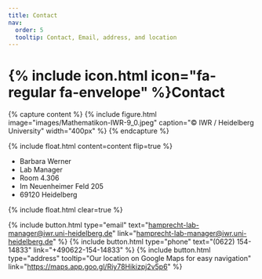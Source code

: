 ```yaml
---
title: Contact
nav:
  order: 5
  tooltip: Contact, Email, address, and location
---
```


# {% include icon.html icon="fa-regular fa-envelope" %}Contact



{% capture content %}
{%
  include figure.html
  image="images/Mathematikon-IWR-9_0.jpeg"
  caption="© IWR / Heidelberg University"
  width="400px"
%}
{% endcapture %}

{%
  include float.html
  content=content
  flip=true
%}

- Barbara Werner
- Lab Manager
- Room 4.306
- Im Neuenheimer Feld 205
- 69120 Heidelberg

{% include float.html clear=true %}



{%
  include button.html
  type="email"
  text="hamprecht-lab-manager@iwr.uni-heidelberg.de"
  link="hamprecht-lab-manager@iwr.uni-heidelberg.de"
%}
{%
  include button.html
  type="phone"
  text="(0622) 154-14833"
  link="+490622-154-14833"
%}
{%
  include button.html
  type="address"
  tooltip="Our location on Google Maps for easy navigation"
  link="https://maps.app.goo.gl/Riy78Hikizpj2v5p6"
%}

